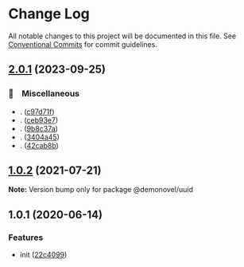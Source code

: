 # Change Log

All notable changes to this project will be documented in this file.
See [Conventional Commits](https://conventionalcommits.org) for commit guidelines.

## [2.0.1](https://github.com/bluelovers/ws-demonovel/compare/@demonovel/uuid@1.0.2...@demonovel/uuid@2.0.1) (2023-09-25)



### 🔖　Miscellaneous

* . ([c97d71f](https://github.com/bluelovers/ws-demonovel/commit/c97d71fdca67c2e350a3c33d2cafda9e238f39ce))
* . ([ceb93e7](https://github.com/bluelovers/ws-demonovel/commit/ceb93e77d92ba6c1f23ce837dae27361e37f1a6d))
* . ([9b8c37a](https://github.com/bluelovers/ws-demonovel/commit/9b8c37ab049d7c1b9aaef59d0b674ac5cd2d4e6f))
* . ([3404a45](https://github.com/bluelovers/ws-demonovel/commit/3404a458bf0608b6594dd8c7ec25a4b73cf7477a))
* . ([42cab8b](https://github.com/bluelovers/ws-demonovel/commit/42cab8b4a12357d9725edddc9280829d9cece7ba))



## [1.0.2](https://github.com/bluelovers/ws-demonovel/compare/@demonovel/uuid@1.0.1...@demonovel/uuid@1.0.2) (2021-07-21)

**Note:** Version bump only for package @demonovel/uuid





## 1.0.1 (2020-06-14)


### Features

* init ([22c4099](https://github.com/bluelovers/ws-demonovel/commit/22c4099fd940e45c0aca6877f573976b350dfbfe))
